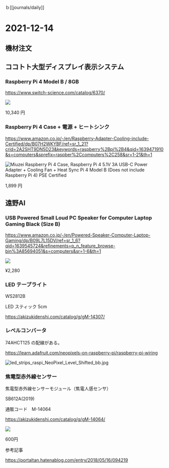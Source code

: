 ｂ[[journals/daily]]
# 2021-12-14

## 機材注文

## ココトト大型ディスプレイ表示システム

### Raspberry Pi 4 Model B / 8GB

https://www.switch-science.com/catalog/6370/
  
![](https://d2air1d4eqhwg2.cloudfront.net/images/6370/500x500/19679815-8904-4eb1-b562-374165863e92.jpg)

10,340 円


### Raspberry Pi 4 Case + 電源 + ヒートシンク

https://www.amazon.co.jp/-/en/Raspberry-Adapter-Cooling-include-Certified/dp/B07H2WKYBF/ref=sr_1_21?crid=2A2SHT9DN5D23&keywords=raspberry%2Bpi%2B4&qid=1639471910&s=computers&sprefix=raspber%2Ccomputers%2C258&sr=1-21&th=1

![Miuzei Raspberry Pi 4 Case, Raspberry Pi 4 5.1V 3A USB-C Power Adapter + Cooling Fan + Heat Sync Pi 4 Model B (Does not include Raspberry Pi 4) PSE Certified](https://m.media-amazon.com/images/I/513LEFJLOML._AC_.jpg)

1,899 円



## 遠野AI


### USB Powered Small Loud PC Speaker for Computer Laptop Gaming Black (Size B)

https://www.amazon.co.jp/-/en/Powered-Speaker-Computer-Laptop-Gaming/dp/B09L7L15DV/ref=sr_1_6?qid=1639545724&refinements=p_n_feature_browse-bin%3A85694051&s=computers&sr=1-6&th=1

![](https://m.media-amazon.com/images/I/61ucsRCf5IL._AC_SL1000_.jpg)

¥2,280



### LED テープライト

WS2812B

LED スティック 5cm

https://akizukidenshi.com/catalog/g/gM-14307/



### レベルコンバータ

74AHCT125 の配線がある。

https://learn.adafruit.com/neopixels-on-raspberry-pi/raspberry-pi-wiring

![led_strips_raspi_NeoPixel_Level_Shifted_bb.jpg](https://cdn-learn.adafruit.com/assets/assets/000/064/121/original/led_strips_raspi_NeoPixel_Level_Shifted_bb.jpg?1540314807)




### 焦電型赤外線センサー

焦電型赤外線センサーモジュール（焦電人感センサ）

SB612A(2019)

通販コード　M-14064

https://akizukidenshi.com/catalog/g/gM-14064/

![](https://akizukidenshi.com/img/goods/C/M-14064.jpg)

600円


参考記事

https://portaltan.hatenablog.com/entry/2018/05/16/094219